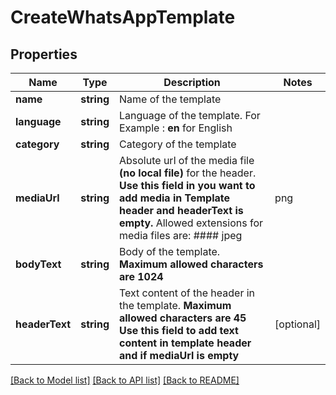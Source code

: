 # CreateWhatsAppTemplate

## Properties
Name | Type | Description | Notes
------------ | ------------- | ------------- | -------------
**name** | **string** | Name of the template | 
**language** | **string** | Language of the template. For Example :  **en** for English | 
**category** | **string** | Category of the template | 
**mediaUrl** | **string** | Absolute url of the media file **(no local file)** for the header. **Use this field in you want to add media in Template header and headerText is empty.** Allowed extensions for media files are: #### jpeg | png | mp4 | pdf | [optional] 
**bodyText** | **string** | Body of the template. **Maximum allowed characters are 1024** | 
**headerText** | **string** | Text content of the header in the template.  **Maximum allowed characters are 45** **Use this field to add text content in template header and if mediaUrl is empty** | [optional] 

[[Back to Model list]](../../README.md#documentation-for-models) [[Back to API list]](../../README.md#documentation-for-api-endpoints) [[Back to README]](../../README.md)


